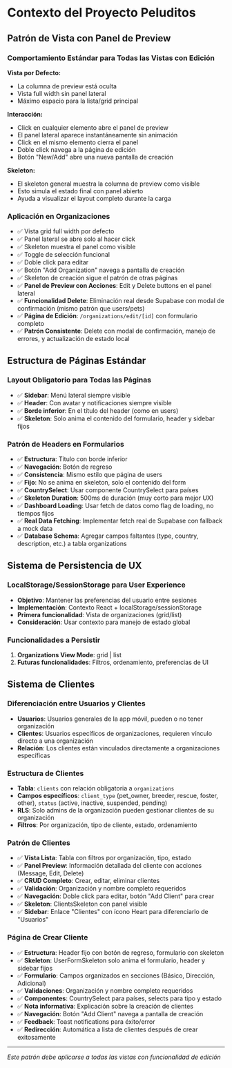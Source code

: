 # Contexto del Proyecto Peluditos

## Patrón de Vista con Panel de Preview

### Comportamiento Estándar para Todas las Vistas con Edición

**Vista por Defecto:**
- La columna de preview está oculta
- Vista full width sin panel lateral
- Máximo espacio para la lista/grid principal

**Interacción:**
- Click en cualquier elemento abre el panel de preview
- El panel lateral aparece instantáneamente sin animación
- Click en el mismo elemento cierra el panel
- Doble click navega a la página de edición
- Botón "New/Add" abre una nueva pantalla de creación

**Skeleton:**
- El skeleton general muestra la columna de preview como visible
- Esto simula el estado final con panel abierto
- Ayuda a visualizar el layout completo durante la carga

### Aplicación en Organizaciones
- ✅ Vista grid full width por defecto
- ✅ Panel lateral se abre solo al hacer click
- ✅ Skeleton muestra el panel como visible
- ✅ Toggle de selección funcional
- ✅ Doble click para editar
- ✅ Botón "Add Organization" navega a pantalla de creación
- ✅ Skeleton de creación sigue el patrón de otras páginas
- ✅ **Panel de Preview con Acciones**: Edit y Delete buttons en el panel lateral
- ✅ **Funcionalidad Delete**: Eliminación real desde Supabase con modal de confirmación (mismo patrón que users/pets)
- ✅ **Página de Edición**: `/organizations/edit/[id]` con formulario completo
- ✅ **Patrón Consistente**: Delete con modal de confirmación, manejo de errores, y actualización de estado local

## Estructura de Páginas Estándar

### Layout Obligatorio para Todas las Páginas
- ✅ **Sidebar**: Menú lateral siempre visible
- ✅ **Header**: Con avatar y notificaciones siempre visible
- ✅ **Borde inferior**: En el título del header (como en users)
- ✅ **Skeleton**: Solo anima el contenido del formulario, header y sidebar fijos

### Patrón de Headers en Formularios
- ✅ **Estructura**: Título con borde inferior
- ✅ **Navegación**: Botón de regreso
- ✅ **Consistencia**: Mismo estilo que página de users
- ✅ **Fijo**: No se anima en skeleton, solo el contenido del form
- ✅ **CountrySelect**: Usar componente CountrySelect para países
- ✅ **Skeleton Duration**: 500ms de duración (muy corto para mejor UX)
- ✅ **Dashboard Loading**: Usar fetch de datos como flag de loading, no tiempos fijos
- ✅ **Real Data Fetching**: Implementar fetch real de Supabase con fallback a mock data
- ✅ **Database Schema**: Agregar campos faltantes (type, country, description, etc.) a tabla organizations

## Sistema de Persistencia de UX

### LocalStorage/SessionStorage para User Experience
- **Objetivo**: Mantener las preferencias del usuario entre sesiones
- **Implementación**: Contexto React + localStorage/sessionStorage
- **Primera funcionalidad**: Vista de organizaciones (grid/list)
- **Consideración**: Usar contexto para manejo de estado global

### Funcionalidades a Persistir
1. **Organizations View Mode**: grid | list
2. **Futuras funcionalidades**: Filtros, ordenamiento, preferencias de UI

## Sistema de Clientes

### Diferenciación entre Usuarios y Clientes
- **Usuarios**: Usuarios generales de la app móvil, pueden o no tener organización
- **Clientes**: Usuarios específicos de organizaciones, requieren vínculo directo a una organización
- **Relación**: Los clientes están vinculados directamente a organizaciones específicas

### Estructura de Clientes
- **Tabla**: `clients` con relación obligatoria a `organizations`
- **Campos específicos**: `client_type` (pet_owner, breeder, rescue, foster, other), `status` (active, inactive, suspended, pending)
- **RLS**: Solo admins de la organización pueden gestionar clientes de su organización
- **Filtros**: Por organización, tipo de cliente, estado, ordenamiento

### Patrón de Clientes
- ✅ **Vista Lista**: Tabla con filtros por organización, tipo, estado
- ✅ **Panel Preview**: Información detallada del cliente con acciones (Message, Edit, Delete)
- ✅ **CRUD Completo**: Crear, editar, eliminar clientes
- ✅ **Validación**: Organización y nombre completo requeridos
- ✅ **Navegación**: Doble click para editar, botón "Add Client" para crear
- ✅ **Skeleton**: ClientsSkeleton con panel visible
- ✅ **Sidebar**: Enlace "Clientes" con ícono Heart para diferenciarlo de "Usuarios"

### Página de Crear Cliente
- ✅ **Estructura**: Header fijo con botón de regreso, formulario con skeleton
- ✅ **Skeleton**: UserFormSkeleton solo anima el formulario, header y sidebar fijos
- ✅ **Formulario**: Campos organizados en secciones (Básico, Dirección, Adicional)
- ✅ **Validaciones**: Organización y nombre completo requeridos
- ✅ **Componentes**: CountrySelect para países, selects para tipo y estado
- ✅ **Nota informativa**: Explicación sobre la creación de clientes
- ✅ **Navegación**: Botón "Add Client" navega a pantalla de creación
- ✅ **Feedback**: Toast notifications para éxito/error
- ✅ **Redirección**: Automática a lista de clientes después de crear exitosamente

---
*Este patrón debe aplicarse a todas las vistas con funcionalidad de edición*